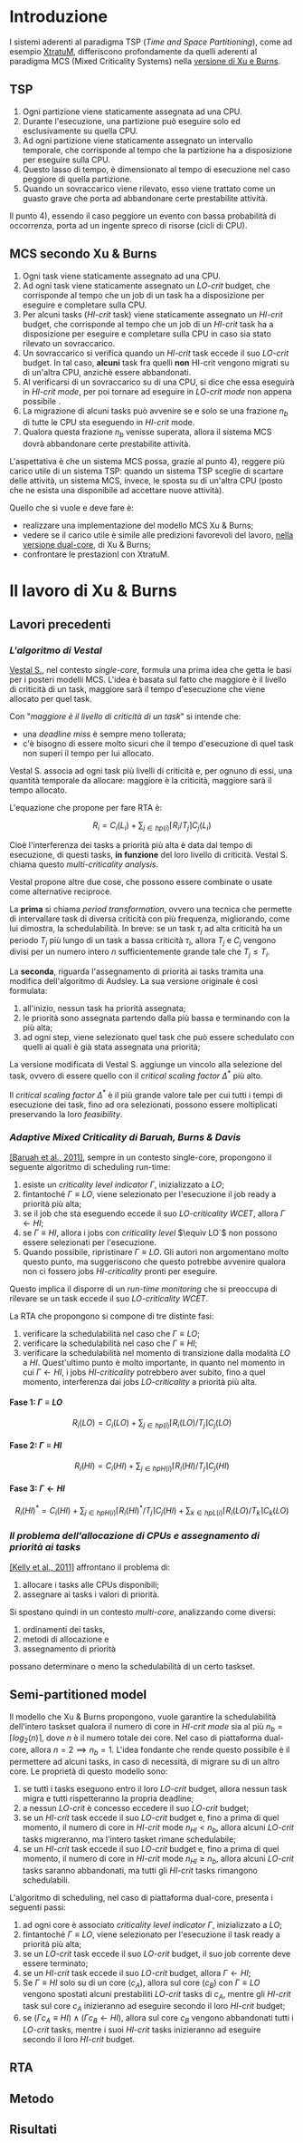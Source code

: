 # Introduzione

I sistemi aderenti al paradigma TSP (*Time and Space Partitioning*), come ad esempio [XtratuM](https://fentiss.com/products/hypervisor/), differiscono profondamente da quelli aderenti al paradigma MCS (Mixed Criticality Systems) nella [versione di Xu e Burns](https://www.sciencedirect.com/science/article/abs/pii/S0164121219300020).

## **TSP**

1. Ogni partizione viene staticamente assegnata ad una CPU.
2. Durante l'esecuzione, una partizione può eseguire solo ed esclusivamente su quella CPU.
3. Ad ogni partizione viene staticamente assegnato un intervallo temporale, che corrisponde al tempo che la partizione ha a disposizione per eseguire sulla CPU.
4. Questo lasso di tempo, è dimensionato al tempo di esecuzione nel caso peggiore di quella partizione.
5. Quando un sovraccarico viene rilevato, esso viene trattato come un guasto grave che porta ad abbandonare certe prestabilite attività.
   
Il punto 4), essendo il caso peggiore un evento con bassa probabilità di occorrenza, porta ad un ingente spreco di risorse (cicli di CPU).

## **MCS secondo Xu & Burns**

1. Ogni task viene staticamente assegnato ad una CPU.
2. Ad ogni task viene staticamente assegnato un *LO-crit* budget, che corrisponde al tempo che un job di un task ha a disposizione per eseguire e completare sulla CPU.
3. Per alcuni tasks (*HI-crit* task) viene staticamente assegnato un *HI-crit* budget, che corrisponde al tempo che un job di un *HI-crit* task ha a disposizione per eseguire e completare sulla CPU in caso sia stato rilevato un sovraccarico.
4. Un sovraccarico si verifica quando un *HI-crit* task eccede il suo *LO-crit* budget. In tal caso, **alcuni** task fra quelli **non** HI-crit vengono migrati su di un'altra CPU, anzichè essere abbandonati.
5. Al verificarsi di un sovraccarico su di una CPU, si dice che essa eseguirà in *HI-crit mode*, per poi tornare ad eseguire in *LO-crit mode* non appena possibile .
6. La migrazione di alcuni tasks può avvenire se e solo se una frazione $`n_b`$ di tutte le CPU sta eseguendo in *HI-crit* mode.
7. Qualora questa frazione $`n_b`$ venisse superata, allora il sistema MCS dovrà abbandonare certe prestabilite attività.
   
L'aspettativa è che un sistema MCS possa, grazie al punto 4), reggere più carico utile di un sistema TSP: quando un sistema TSP sceglie di scartare delle attività, un sistema MCS, invece, le sposta su di un'altra CPU (posto che ne esista una disponibile ad accettare nuove attività).

Quello che si vuole e deve fare è:
- realizzare una implementazione del modello MCS Xu & Burns;
- vedere se il carico utile è simile alle predizioni favorevoli del lavoro, [nella versione dual-core](https://dl.acm.org/doi/10.1145/2834848.2834865), di Xu & Burns;
- confrontare le prestazionI con XtratuM.

# Il lavoro di Xu & Burns

## **Lavori precedenti**
### *L'algoritmo di Vestal*
[Vestal S.](https://ieeexplore.ieee.org/document/4408308), nel contesto *single-core*, formula una prima idea che getta le basi per i posteri modelli MCS. L'idea è basata sul fatto che maggiore è il livello di criticità di un task, maggiore sarà il tempo d'esecuzione che viene allocato per quel task.

Con "*maggiore è il livello di criticità di un task*" si intende che:
- una *deadline miss* è sempre meno tollerata;
- c'è bisogno di essere molto sicuri che il tempo d'esecuzione di quel task non superi il tempo per lui allocato.

Vestal S. associa ad ogni task più livelli di criticità e, per ognuno di essi, una quantità temporale da allocare: maggiore è la criticità, maggiore sarà il tempo allocato.

L'equazione che propone per fare RTA è:
```math
R_i = C_i(L_i) + \sum_{j \in hp(i)} \lceil R_i/T_j \rceil  C_j(L_i)
```
Cioè l'interferenza dei tasks a priorità più alta è data dal tempo di esecuzione, di questi tasks, **in funzione** del loro livello di criticità.
Vestal S. chiama questo *multi-criticality analysis*.

Vestal propone altre due cose, che possono essere combinate o usate come alternative reciproce.

La **prima** si chiama *period transformation*, ovvero una tecnica che permette di intervallare task di diversa criticità con più frequenza, migliorando, come lui dimostra, la schedulabilità. In breve: se un task $`\tau_j`$ ad alta criticità ha un periodo $`T_j`$ più lungo di un task a bassa criticità $`\tau_i`$, allora $`T_j`$ e $`C_j`$ vengono divisi per un numero intero $`n`$ sufficientemente grande tale che $`T_j \leq T_i`$.

La **seconda**, riguarda l'assegnamento di priorità ai tasks tramita una modifica dell'algoritmo di Audsley. La sua versione originale  è così formulata: 
1. all'inizio, nessun task ha priorità assegnata;
2. le priorità sono assegnata partendo dalla più bassa e terminando con la più alta;
3. ad ogni step, viene selezionato quel task che può essere schedulato con quelli ai quali è già stata assegnata una priorità;

La versione modificata di Vestal S. aggiunge un vincolo alla selezione del task, ovvero di essere quello con il *critical scaling factor* $`\Delta^*`$ più alto.

Il *critical scaling factor* $`\Delta^*`$ è il più grande valore tale per cui tutti i tempi di esecuzione dei task, fino ad ora selezionati, possono essere moltiplicati preservando la loro *feasibility*.

### *Adaptive Mixed Criticality di Baruah, Burns & Davis*
[[Baruah et al., 2011]](https://ieeexplore.ieee.org/document/6121424), sempre in un contesto single-core,  propongono il seguente algoritmo di scheduling run-time:
1. esiste un *criticality level indicator* $`\Gamma`$, inizializzato a $`LO`$;
2. fintantoché $`\Gamma \equiv LO`$, viene selezionato per l'esecuzione il job ready a priorità più alta;
3. se il job che sta eseguendo eccede il suo *LO-criticality WCET*, allora $`\Gamma \leftarrow HI`$;
4. se $`\Gamma \equiv HI`$, allora i jobs con *criticality level* $\equiv LO`$ non possono essere selezionati per l'esecuzione.
5. Quando possibile, ripristinare $`\Gamma \equiv LO`$. Gli autori non argomentano molto questo punto, ma suggeriscono che questo potrebbe avvenire qualora non ci fossero jobs *HI-criticality* pronti per eseguire.

Questo implica il disporre di un *run-time monitoring* che si preoccupa di rilevare se un task eccede il suo *LO-criticality WCET*.

La RTA che propongono si compone di tre distinte fasi:
1. verificare la schedulabilità nel caso che $`\Gamma \equiv LO`$;
2. verificare la schedulabilità nel caso che $`\Gamma \equiv HI`$;
3. verificare la schedulabilità nel momento di transizione dalla modalità $`LO`$ a $`HI`$. Quest'ultimo punto è molto importante, in quanto nel momento in cui $`\Gamma \leftarrow HI`$, i jobs *HI-criticality* potrebbero aver subito, fino a quel momento, interferenza dai jobs *LO-criticality* a priorità più alta.

#### Fase 1: $`\Gamma \equiv LO`$
```math
R_i(LO) = C_i(LO) + \sum_{j \in hp(i)} \lceil R_i(LO)/T_j \rceil  C_j(LO)
```
#### Fase 2: $`\Gamma \equiv HI`$
```math
R_i(HI) = C_i(HI) + \sum_{j \in hpH(i)} \lceil R_i(HI)/T_j \rceil  C_j(HI)
```
#### Fase 3: $`\Gamma \leftarrow HI`$
```math
R_i(HI)^* = C_i(HI) + \sum_{j \in hpH(i)} \lceil R_i(HI)^*/T_j \rceil  C_j(HI) + \sum_{k \in hpL(i)} \lceil R_i(LO)/T_k \rceil  C_k(LO)
```

### *Il problema dell'allocazione di CPUs e assegnamento di priorità ai tasks*
[[Kelly et al., 2011]](https://ieeexplore.ieee.org/abstract/document/6120937) affrontano il problema di:
1. allocare i tasks alle CPUs disponibili;
2. assegnare ai tasks i valori di priorità.

Si spostano quindi in un contesto *multi-core*, analizzando come diversi:
1. ordinamenti dei tasks,
2. metodi di allocazione e 
3. assegnamento di priorità

possano determinare o meno la schedulabilità di un certo taskset.

## **Semi-partitioned model**

Il modello che Xu & Burns propongono, vuole garantire la schedulabilità dell'intero taskset qualora il numero di core in *HI-crit mode* sia al più $`n_b = \lceil log_2(n) \rceil`$, dove $`n`$ è il numero totale dei core. Nel caso di piattaforma dual-core, allora $`n = 2 \implies n_b = 1`$. L'idea fondante che rende questo possibile è il permettere ad alcuni tasks, in caso di necessità, di migrare su di un altro core. Le proprietà di questo modello sono:
1. se tutti i tasks eseguono entro il loro *LO-crit* budget, allora nessun task migra e tutti rispetteranno la propria deadline;
2. a nessun *LO-crit* è concesso eccedere il suo *LO-crit* budget;
3. se un *HI-crit* task eccede il suo *LO-crit* budget e, fino a prima di quel momento, il numero di core in *HI-crit* mode $`n_{HI} < n_b`$, allora alcuni *LO-crit* tasks migreranno, ma l'intero tasket rimane schedulabile;
4. se un *HI-crit* task eccede il suo *LO-crit* budget e, fino a prima di quel momento, il numero di core in *HI-crit* mode $`n_{HI} \geq n_b`$, allora alcuni *LO-crit* tasks saranno abbandonati, ma tutti gli *HI-crit* tasks rimangono schedulabili.

L'algoritmo di scheduling, nel caso di piattaforma dual-core, presenta i seguenti passi:

1. ad ogni core è associato *criticality level indicator* $`\Gamma`$, inizializzato a $`LO`$;
2. fintantoché $`\Gamma \equiv LO`$, viene selezionato per l'esecuzione il task ready a priorità più alta;
3. se un *LO-crit* task eccede il suo *LO-crit* budget, il suo job corrente deve essere terminato;
4. se un *HI-crit* task eccede il suo *LO-crit* budget, allora $`\Gamma \leftarrow HI`$;
5. Se $`\Gamma \equiv HI`$ solo su di un core ($`c_A`$), allora sul core ($`c_B`$) con $`\Gamma \equiv LO`$ vengono spostati alcuni prestabiliti *LO-crit* tasks di $`c_A`$, mentre gli *HI-crit* task sul core $`c_A`$ inizieranno ad eseguire secondo il loro *HI-crit* budget;
6. se $`(\Gamma c_A \equiv HI) \wedge (\Gamma c_B \leftarrow HI)`$, allora sul core $`c_B`$ vengono abbandonati tutti i *LO-crit* tasks, mentre i suoi *HI-crit* tasks inizieranno ad eseguire secondo il loro *HI-crit* budget.

## **RTA**

## **Metodo**

## **Risultati**